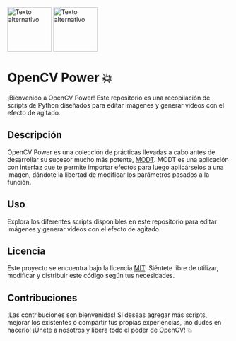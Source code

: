 <img src="https://github.com/CorsoCoder/OpenCV/assets/45120484/ae1e4e49-e59a-461c-b54d-66c36967e33e" alt="Texto alternativo" height="100">

<img src="https://github.com/CorsoCoder/OpenCV/assets/45120484/77679a5e-7cbd-40c4-a6d5-334f6df204fe" alt="Texto alternativo" height="100">


# OpenCV Power 💥

¡Bienvenido a OpenCV Power! Este repositorio es una recopilación de scripts de Python diseñados para editar imágenes y generar videos con el efecto de agitado.

## Descripción

OpenCV Power es una colección de prácticas llevadas a cabo antes de desarrollar su sucesor mucho más potente, [MODT](https://github.com/CorsoCoder/MODT). MODT es una aplicación con interfaz que te permite importar efectos para luego aplicárselos a una imagen, dándote la libertad de modificar los parámetros pasados a la función.

## Uso

Explora los diferentes scripts disponibles en este repositorio para editar imágenes y generar videos con el efecto de agitado. 

## Licencia

Este proyecto se encuentra bajo la licencia [MIT](https://opensource.org/licenses/MIT). Siéntete libre de utilizar, modificar y distribuir este código según tus necesidades.

## Contribuciones

¡Las contribuciones son bienvenidas! Si deseas agregar más scripts, mejorar los existentes o compartir tus propias experiencias, ¡no dudes en hacerlo! 
¡Únete a nosotros y libera todo el poder de OpenCV! 💥

